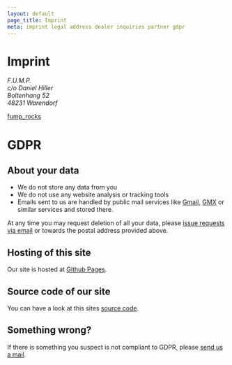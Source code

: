 ```yaml
---
layout: default
page_title: Imprint
meta: imprint legal address dealer inquiries partner gdpr
---
```


# Imprint

<address>
F.U.M.P.<br/>
c/o Daniel Hiller <br/> 
Boltenhang 52 <br/>
48231 Warendorf <br/>
</address>

<a href="https://www.instagram.com/fump_rocks/"><i class="fa-brands fa-instagram"></i> fump_rocks</a>


# GDPR

## About your data

* We do not store any data from you
* We do not use any website analysis or tracking tools
* Emails sent to us are handled by public mail services like [Gmail](https://www.google.com/gmail/), [GMX](https://www.gmx.net/) or similar services and stored there.

At any time you may request deletion of all your data, please [issue requests via email](mailto:gdpr@fump-rocks.eu) or towards the postal address provided above.

## Hosting of this site
Our site is hosted at [Github Pages](https://pages.github.com/).

## Source code of our site
You can have a look at this sites [source code](https://github.com/fump-rocks/fump-rocks.github.io).

## Something wrong?
If there is something you suspect is not compliant to GDPR, please [send us a mail](mailto:gdpr@fump-rocks.eu).
